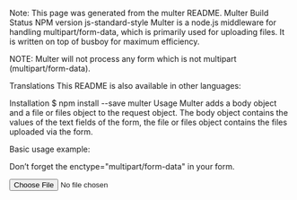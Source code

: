 Note: This page was generated from the multer README.
Multer Build Status NPM version js-standard-style
Multer is a node.js middleware for handling multipart/form-data, which is primarily used for uploading files. It is written on top of busboy for maximum efficiency.

NOTE: Multer will not process any form which is not multipart (multipart/form-data).

Translations
This README is also available in other languages:

Installation
$ npm install --save multer
Usage
Multer adds a body object and a file or files object to the request object. The body object contains the values of the text fields of the form, the file or files object contains the files uploaded via the form.

Basic usage example:

Don’t forget the enctype="multipart/form-data" in your form.

<form action="/profile" method="post" enctype="multipart/form-data">
  <input type="file" name="avatar" />
</form>
